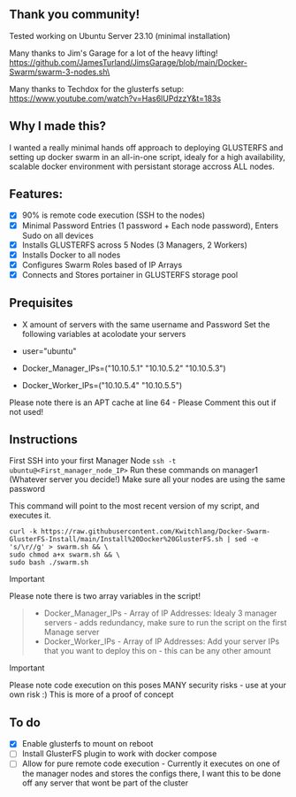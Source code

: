 ## Thank you community!
Tested working on Ubuntu Server 23.10 (minimal installation)

Many thanks to Jim's Garage for a lot of the heavy lifting!\
https://github.com/JamesTurland/JimsGarage/blob/main/Docker-Swarm/swarm-3-nodes.sh\

Many thanks to Techdox for the glusterfs setup:\
https://www.youtube.com/watch?v=Has6lUPdzzY&t=183s



## Why I made this?
I wanted a really minimal hands off approach to deploying GLUSTERFS and setting up docker swarm in an all-in-one script, idealy for a high availability, scalable docker environment with persistant storage accross ALL nodes.

## Features:
- [X] 90% is remote code execution (SSH to the nodes)
- [X] Minimal Password Entries (1 password + Each node password), Enters Sudo on all devices
- [x] Installs GLUSTERFS across 5 Nodes (3 Managers, 2 Workers)
- [X] Installs Docker to all nodes
- [X] Configures Swarm Roles based of IP Arrays
- [X] Connects and Stores portainer in GLUSTERFS storage pool

## Prequisites
* X amount of servers with the same username and Password
Set the following variables at acolodate your servers

* user="ubuntu"
* Docker_Manager_IPs=("10.10.5.1" "10.10.5.2" "10.10.5.3")
* Docker_Worker_IPs=("10.10.5.4" "10.10.5.5")

Please note there is an APT cache at line 64 - Please Comment this out if not used!

## Instructions
First SSH into your first Manager Node
` ssh -t ubuntu@<First_manager_node_IP> `
Run these commands on manager1 (Whatever server you decide!)
Make sure all your nodes are using the same password 

This command will point to the most recent version of my script, and executes it.
```
curl -k https://raw.githubusercontent.com/Kwitchlang/Docker-Swarm-GlusterFS-Install/main/Install%20Docker%20GlusterFS.sh | sed -e 's/\r//g' > swarm.sh && \
sudo chmod a+x swarm.sh && \
sudo bash ./swarm.sh
```
> [!IMPORTANT]
Please note there is two array variables in the script!
> * Docker_Manager_IPs - Array of IP Addresses: Idealy 3 manager servers - adds redundancy, make sure to run the script on the first Manage server
> * Docker_Worker_IPs - Array of IP Addresses: Add your server IPs that you want to deploy this on - this can be any other amount





> [!IMPORTANT]
> Please note code execution on this poses MANY security risks - use at your own risk :)
> This is more of a proof of concept


## To do
- [x] Enable glusterfs to mount on reboot
- [ ] Install GlusterFS plugin to work with docker compose
- [ ] Allow for pure remote code execution - Currently it executes on one of the manager nodes and stores the configs there, I want this to be done off any server that wont be part of the cluster
